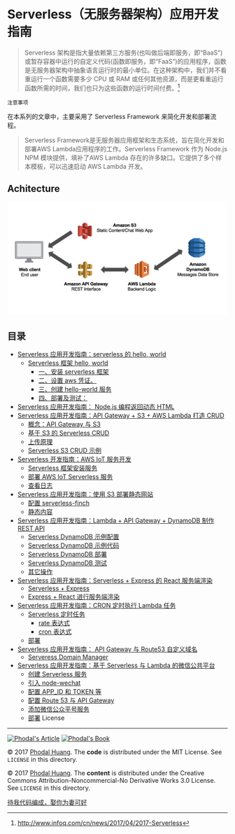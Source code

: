 Serverless（无服务器架构）应用开发指南
===

> Serverless 架构是指大量依赖第三方服务(也叫做后端即服务，即“BaaS”)或暂存容器中运行的自定义代码(函数即服务，即“FaaS”)的应用程序，函数是无服务器架构中抽象语言运行时的最小单位。在这种架构中，我们并不看重运行一个函数需要多少 CPU 或 RAM 或任何其他资源，而是更看重运行函数所需的时间，我们也只为这些函数的运行时间付费。[^serverless]

[^serverless]: http://www.infoq.com/cn/news/2017/04/2017-Serverless

``注意事项``

在本系列的文章中，主要采用了 Serverless Framework 来简化开发和部署流程。

> Serverless Framework是无服务器应用框架和生态系统，旨在简化开发和部署AWS Lambda应用程序的工作。Serverless Framework 作为 Node.js NPM 模块提供，填补了AWS Lambda 存在的许多缺口。它提供了多个样本模板，可以迅速启动 AWS Lambda 开发。

Achitecture
---

![Serverless Application Architecture](images/serverless-spa-architecture.png)

目录
---

*   [Serverless 应用开发指南：serverless 的 hello, world](https://phodal.github.io/serverless-guide/#serverless-应用开发指南serverless-的-hello-world)
    *   [Serverless 框架 hello, world](https://phodal.github.io/serverless-guide/#serverless-框架-hello-world)
        *   [一、安装 serverless 框架](https://phodal.github.io/serverless-guide/#一安装-serverless-框架)
        *   [二、设置 aws 凭证。](https://phodal.github.io/serverless-guide/#二设置-aws-凭证)
        *   [三、创建 hello-world 服务](https://phodal.github.io/serverless-guide/#三创建-hello-world-服务)
        *   [四、部署及测试：](https://phodal.github.io/serverless-guide/#四部署及测试)
*   [Serverless 应用开发指南： Node.js 编程返回动态 HTML](https://phodal.github.io/serverless-guide/#serverless-应用开发指南-node.js-编程返回动态-html)
*   [Serverless 应用开发指南：API Gateway + S3 + AWS Lambda 打造 CRUD](https://phodal.github.io/serverless-guide/#serverless-应用开发指南api-gateway-s3-aws-lambda-打造-crud)
    *   [概念：API Gateway 与 S3](https://phodal.github.io/serverless-guide/#概念api-gateway-与-s3)
    *   [基于 S3 的 Serverless CRUD](https://phodal.github.io/serverless-guide/#基于-s3-的-serverless-crud)
    *   [上传原理](https://phodal.github.io/serverless-guide/#上传原理)
    *   [Serverless S3 CRUD 示例](https://phodal.github.io/serverless-guide/#serverless-s3-crud-示例)
*   [Serverless 开发指南：AWS IoT 服务开发](https://phodal.github.io/serverless-guide/#serverless-开发指南aws-iot-服务开发)
    *   [Serverless 框架安装服务](https://phodal.github.io/serverless-guide/#serverless-框架安装服务)
    *   [部署 AWS IoT Serverless 服务](https://phodal.github.io/serverless-guide/#部署-aws-iot-serverless-服务)
    *   [查看日志](https://phodal.github.io/serverless-guide/#查看日志)
*   [Serverless 应用开发指南：使用 S3 部署静态网站](https://phodal.github.io/serverless-guide/#serverless-应用开发指南使用-s3-部署静态网站)
    *   [配置 serverless-finch](https://phodal.github.io/serverless-guide/#配置-serverless-finch)
    *   [静态内容](https://phodal.github.io/serverless-guide/#静态内容)
*   [Serverless 应用开发指南：Lambda + API Gateway + DynamoDB 制作 REST API](https://phodal.github.io/serverless-guide/#serverless-应用开发指南lambda-api-gateway-dynamodb-制作-rest-api)
    *   [Serverless DynamoDB 示例配置](https://phodal.github.io/serverless-guide/#serverless-dynamodb-示例配置)
    *   [Serverless DynamoDB 示例代码](https://phodal.github.io/serverless-guide/#serverless-dynamodb-示例代码)
    *   [Serverless DynamoDB 部署](https://phodal.github.io/serverless-guide/#serverless-dynamodb-部署)
    *   [Serverless DynamoDB 测试](https://phodal.github.io/serverless-guide/#serverless-dynamodb-测试)
    *   [其它操作](https://phodal.github.io/serverless-guide/#其它操作)
*   [Serverless 应用开发指南：Serverless + Express 的 React 服务端渲染](https://phodal.github.io/serverless-guide/#serverless-应用开发指南serverless-express-的-react-服务端渲染)
    *   [Serverless + Express](https://phodal.github.io/serverless-guide/#serverless-express)
    *   [Express + React 进行服务端渲染](https://phodal.github.io/serverless-guide/#express-react-进行服务端渲染)
*   [Serverless 应用开发指南：CRON 定时执行 Lambda 任务](https://phodal.github.io/serverless-guide/#serverless-应用开发指南cron-定时执行-lambda-任务)
    *   [Serverless 定时任务](https://phodal.github.io/serverless-guide/#serverless-定时任务)
        *   [rate 表达式](https://phodal.github.io/serverless-guide/#rate-表达式)
        *   [cron 表达式](https://phodal.github.io/serverless-guide/#cron-表达式)
    *   [部署](https://phodal.github.io/serverless-guide/#部署)
*   [Serverless 应用开发指南： API Gateway 与 Route53 自定义域名](https://phodal.github.io/serverless-guide/#serverless-应用开发指南-api-gateway-与-route53-自定义域名)
    *   [Serveress Domain Manager](https://phodal.github.io/serverless-guide/#serveress-domain-manager)
*   [Serverless 应用开发指南：基于 Serverless 与 Lambda 的微信公共平台](https://phodal.github.io/serverless-guide/#serverless-应用开发指南基于-serverless-与-lambda-的微信公共平台)
    *   [创建 Serverless 服务](https://phodal.github.io/serverless-guide/#创建-serverless-服务)
    *   [引入 node-wechat](https://phodal.github.io/serverless-guide/#引入-node-wechat)
    *   [配置 APP_ID 和 TOKEN 等](https://phodal.github.io/serverless-guide/#配置-app_id-和-token-等)
    *   [配置 Route 53 与 API Gateway](https://phodal.github.io/serverless-guide/#配置-route-53-与-api-gateway)
    *   [添加微信公众平号服务](https://phodal.github.io/serverless-guide/#添加微信公众平号服务)
    *   [部署](https://phodal.github.io/serverless-guide/#部署-1)
License
---

[![Phodal's Article](http://brand.phodal.com/shields/article-small.svg)](https://www.phodal.com/) [![Phodal's Book](http://brand.phodal.com/shields/book-small.svg)](https://www.phodal.com/)


© 2017 [Phodal Huang](https://www.phodal.com). The **code** is distributed under the MIT License. See `LICENSE` in this directory.

© 2017 [Phodal Huang](https://www.phodal.com). The **content** is distributed under the Creative Commons Attribution-Noncommercial-No Derivative Works 3.0 License. See `LICENSE` in this directory.

[待我代码编成，娶你为妻可好](http://www.xuntayizhan.com/blog/ji-ke-ai-qing-zhi-er-shi-dai-wo-dai-ma-bian-cheng-qu-ni-wei-qi-ke-hao-wan/)
